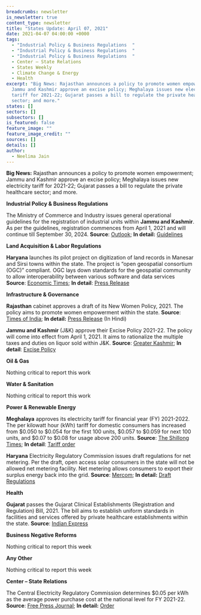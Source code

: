 ```yaml
---
breadcrumbs: newsletter
is_newsletter: true
content_type: newsletter
title: "States Update: April 07, 2021"
date: 2021-04-07 04:00:00 +0000
tags:
  - "Industrial Policy & Business Regulations  "
  - "Industrial Policy & Business Regulations  "
  - "Industrial Policy & Business Regulations  "
  - Center – State Relations 
  - States Weekly
  - Climate Change & Energy
  - Health 
excerpt: "Big News: Rajasthan announces a policy to promote women empowerment;
  Jammu and Kashmir approve an excise policy; Meghalaya issues new electricity
  tariff for 2021-22; Gujarat passes a bill to regulate the private healthcare
  sector; and more."
states: []
sectors: []
subsectors: []
is_featured: false
feature_image: ""
feature_image_credit: ""
sources: []
details: []
author:
  - Neelima Jain
---
```

**Big News:** Rajasthan announces a policy to promote women empowerment; Jammu and Kashmir approve an excise policy; Meghalaya issues new electricity tariff for 2021-22; Gujarat passes a bill to regulate the private healthcare sector; and more.

**Industrial Policy & Business Regulations**

The Ministry of Commerce and Industry issues general operational guidelines for the registration of industrial units within **Jammu and Kashmir**. As per the guidelines, registration commences from April 1, 2021 and will continue till September 30, 2024. **Source**: [Outlook](https://www.outlookindia.com/newsscroll/dpiit-issues-guidelines-for-unit-registration-under-new-scheme-for-industry-development-in-jk/2057853); **In detail:** [Guidelines](https://dipp.gov.in/sites/default/files/Scheme_Registration_Guidelines_01April2021.pdf)

**Land Acquisition & Labor Regulations**

**Haryana** launches its pilot project on digitization of land records in Manesar and Sirsi towns within the state. The project is “open geospatial consortium (OGC)” compliant. OGC lays down standards for the geospatial community to allow interoperability between various software and data services **Source**: [Economic Times](https://economictimes.indiatimes.com/news/economy/policy/haryana-rolls-out-pilot-project-for-digital-land-record-modernisation-programme/articleshow/81842279.cms); **In detail**: [Press Release](https://www.prharyana.gov.in/en/manesar-tehsil-of-gurugram-and-sirsi-village-of-karnal-have-been-selected-for-implementation-of-the)

**Infrastructure & Governance**

**Rajasthan** cabinet approves a draft of its New Women Policy, 2021. The policy aims to promote women empowerment within the state. **Source**: [Times of India](https://timesofindia.indiatimes.com/city/jaipur/cabinet-nod-for-womenpolicy-new-tourism-rules/articleshow/81794060.cms); **In detail:** [Press Release](https://dipr.rajasthan.gov.in/content/dipr/en/news-detail.225862.html) (In Hindi)

**Jammu and Kashmir** (J&K) approve their Excise Policy 2021-22. The policy will come into effect from April 1, 2021. It aims to rationalize the multiple taxes and duties on liquor sold within J&K. **Source**: [Greater Kashmir](https://www.greaterkashmir.com/news/business/jks-new-excise-policy-comes-into-force/); **In detail**: [Excise Policy](https://www.dailyexcelsior.com/wp-content/uploads/2021/03/SO-114-dated-31.03.2021.pdf)

**Oil & Gas**

Nothing critical to report this work

**Water & Sanitation**

Nothing critical to report this work

**Power & Renewable Energy**

**Meghalaya** approves its electricity tariff for financial year (FY) 2021-2022. The per kilowatt hour (kWh) tariff for domestic consumers has increased from $0.050 to $0.054 for the first 100 units, $0.057 to $0.059 for next 100 units, and $0.07 to $0.08 for usage above 200 units. **Source**: [The Shillong Times](https://theshillongtimes.com/2021/04/04/new-electricity-tariff-from-april-1/); **In detail**: [Tariff order](http://www.mserc.gov.in/orders/Orders_2021/TariffOrder_ARR_2021-22_MePDCL.pdf)

**Haryana** Electricity Regulatory Commission issues draft regulations for net metering. Per the draft, open access solar consumers in the state will not be allowed net metering facility. Net metering allows consumers to export their surplus energy back into the grid. **Source**: [Mercom](https://mercomindia.com/no-net-metering-open-access-haryana/); **In detail:** [Draft Regulations](https://herc.gov.in/WriteReadData/Pdf/D20210324.pdf)

**Health**

**Gujarat** passes the Gujarat Clinical Establishments (Registration and Regulation) Bill, 2021. The bill aims to establish uniform standards in facilities and services offered by private healthcare establishments within the state. **Source**: [Indian Express](https://indianexpress.com/article/cities/ahmedabad/gujarat-assembly-passes-bill-to-regulate-private-healthcare-sector-7254977/)

**Business Negative Reforms**

Nothing critical to report this week

**Any Other**

Nothing critical to report this week

**Center – State Relations**

The Central Electricity Regulatory Commission determines $0.05 per kWh as the average power purchase cost at the national level for FY 2021-22. **Source**: [Free Press Journal](https://www.freepressjournal.in/india/cerc-works-out-average-power-purchase-cost-at-rs-385-per-unit); **In detail:** [Order](http://www.cercind.gov.in/2021/orders/01-SM-2021.pdf)
